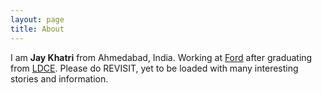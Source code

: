 ```yaml
---
layout: page
title: About
---
```



<p class="message">

  I am <strong>Jay Khatri</strong> from Ahmedabad, India. Working at <a href="http://www.ford.com">Ford</a> after graduating from <a href="http://www.ldceahd.org">LDCE</a>. Please do REVISIT, yet to be loaded with many interesting stories and information.
  
</p>

